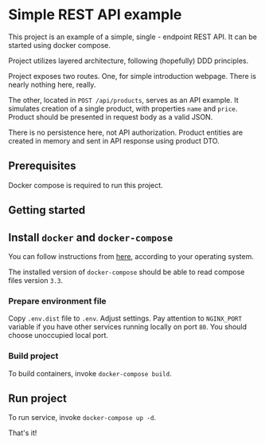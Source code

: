 # Simple REST API example

This project is an example of a simple, single - endpoint REST API. It can be started using docker compose.

Project utilizes layered architecture, following (hopefully) DDD principles.

Project exposes two routes. One, for simple introduction webpage. There is nearly nothing here, really.

The other, located in `POST /api/products`, serves as an API example. It simulates creation
of a single product, with properties `name` and `price`. Product should be presented in request body
as a valid JSON.

There is no persistence here, not API authorization. Product entities are created in memory and sent
in API response using product DTO.

## Prerequisites

Docker compose is required to run this project.

## Getting started

## Install `docker` and `docker-compose`

You can follow instructions from [here](https://docs.docker.com/compose/install/), 
according to your operating system.

The installed version of `docker-compose` should be able to read compose files version `3.3`.

### Prepare environment file

Copy `.env.dist` file to `.env`. Adjust settings. Pay attention to `NGINX_PORT` variable
if you have other services running locally on port `80`. You should choose unoccupied local port.

### Build project

To build containers, invoke `docker-compose build`.

## Run project

To run service, invoke `docker-compose up -d`.

That's it!

